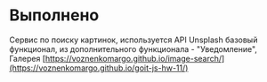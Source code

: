 # Выполнено
Сервис по поиску картинок, используется API Unsplash
базовый функционал,
из дополнительного функционала - "Уведомление", Галерея
[https://voznenkomargo.github.io/image-search/](https://voznenkomargo.github.io/goit-js-hw-11/)

